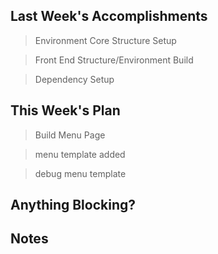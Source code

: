 ## Last Week's Accomplishments

> Environment Core Structure Setup

> Front End Structure/Environment Build

> Dependency Setup

## This Week's Plan

> Build Menu Page

> menu template added

> debug menu template

## Anything Blocking?

## Notes

